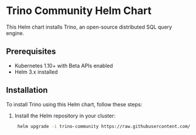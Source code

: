 # Trino Community Helm Chart

This Helm chart installs Trino, an open-source distributed SQL query engine.

## Prerequisites

- Kubernetes 1.10+ with Beta APIs enabled
- Helm 3.x installed

## Installation

To install Trino using this Helm chart, follow these steps:

1. Install the Helm repository in your cluster:
   ```bash
    helm upgrade -i trino-community https://raw.githubusercontent.com/dview-io/trino-community/main/charts/trino-community-0.1.0.tgz -f values.yaml
   ```